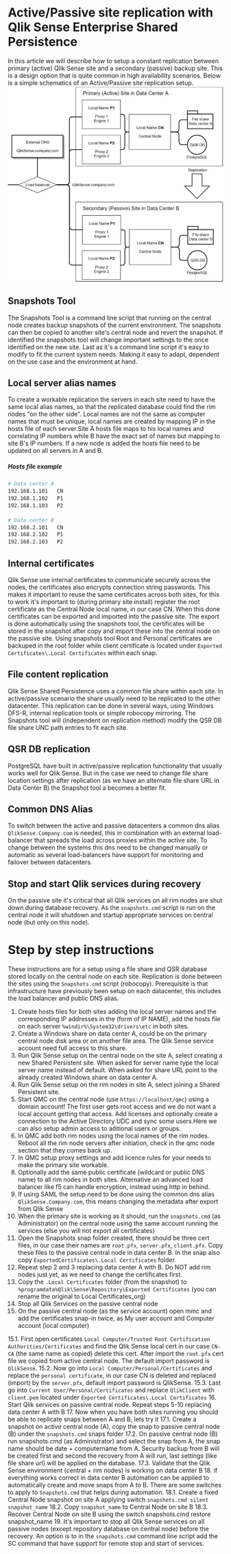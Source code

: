 # Active/Passive site replication with Qlik Sense Enterprise Shared Persistence
In this article we will describe how to setup a constant replication between primary (active) Qlik Sense site and a secondary (passive) backup site. This is a design option that is quite common in high availability scenarios. Below is a simple schematics of an Active/Passive site replication setup.
![N|Solid](https://raw.githubusercontent.com/QlikDeploymentFramework/Snapshots/master/Images/Active_passive.jpg)

## Snapshots Tool
The Snapshots Tool is a command line script that running on the central node creates backup snapshots of the current environment. The snapshots can then be copied to another site's central node and revert the snapshot. If identified the snapshots tool will change important settings to the once identified on the new site. Last as it's a command line script it's easy to modify to fit the current system needs. Making it easy to adapt, dependent on the use case and the environment at hand.

## Local server alias names
To create a workable replication the servers in each site need to have the same local alias names, so that the replicated database could find the rim nodes "on the other side". Local names are not the same as computer names that must be unique, local names are created by mapping IP in the hosts file of each server.Site A hosts file maps to his local names and correlating IP numbers while B have the exact set of names but mapping to site B's IP numbers. If a new node is added the hosts file need to be updated on all servers in A and B. 
##### Hosts file example
```sh
# Data center A
192.168.1.101   CN
192.168.1.102   P1
192.168.1.103   P2
  
# Data center B
192.168.2.101   CN
192.168.2.102   P1
192.168.2.103   P2
```
## Internal certificates
Qlik Sense use internal certificates to communicate securely across the nodes, the certificates also encrypts connection string passwords. This makes it important to reuse the same certificates across both sites, for this to work it's important to (during primary site install) register the root certificate as the Central Node local name, in our case CN. When this done certificates can be exported and imported into the passive site. The export is done automatically using the snapshots tool, the certificates will be stored in the snapshot after copy and import these into the central node on the passive site. Using snapshots tool Root and Personal certificates are backuped in the root folder while client certificate is located under `Exported Certificates\.Local Certificates` within each snap.
## File content replication
Qlik Sense Shared Persistence uses a common file share within each site. In active/passive scenario the share usually need to be replicated to the other datacenter. This replication can be done in several ways, using Windows DFS-R, internal replication tools or simple robocopy mirroring. The Snapshots tool will (independent on replication method) modify the QSR DB file share UNC path entries to fit each site.
## QSR DB replication
PostgreSQL have built in active/passive replication functionality that usually works well for Qlik Sense. But in the case we need to change file share location settings after replication (as we have an alternate file share URL in Data Center B) the Snapshot tool a becomes a better fit.
## Common DNS Alias
To switch between the active and passive datacenters a common dns alias `QlikSense.Company.com` is needed, this in combination with an external load-balancer that spreads the load across proxies within the active site. To change between the systems this dns need to be changed manually or automatic as several load-balancers have support for monitoring and failover between datacenters.
## Stop and start Qlik services during recovery
On the passive site it's critical that all Qlik services on all rim nodes are shut down during database recovery. As the `snapshots.cmd` script is run on the central node it will shutdown and startup appropriate services on central node (but only on this node).
# Step by step instructions
These instructions are for a setup using a file share and QSR database stored locally on the central node on each site. Replication is done between the sites using the `Snapshots.cmd` script (robocopy). Prerequisite is that infrastructure have previously been setup on each datacenter, this includes the load balancer and public DNS alias.
1. Create hosts files for both sites adding the local server names and the corresponding IP addresses in the (form of IP NAME), add the hosts file on each server `%windir%\System32\drivers\etc` in both sites.
2. Create a Windows share on data center A, could be on the primary central node disk area or on another file area. The Qlik Sense service account need full access to this share.
3. Run Qlik Sense setup on the central node on the site A, select creating a new Shared Persistent site. When asked for server name type the local server name instead of default. When asked for share URL point to the already created Windows share on data center A.
4. Run Qlik Sense setup on the rim nodes in site A, select joining a Shared Persistent site.
5. Start QMC on the central node (use `https://localhost/qmc`) using a domain account! The first user gets root access and we do not want a local account getting that access. Add licenses and optionally create a connection to the Active Directory UDC and sync some users.Here we can also setup admin access to aditional users or groups.
6. In QMC add both rim nodes using the local names of the rim nodes. Reboot all the rim node servers after initiation, check in the qmc node section that they comes back up.
7. In QMC setup proxy settings and add licence rules for your needs to make the primary site workable.
8. Optionally add the same public certificate (wildcard or public DNS name) to all rim nodes in both sites. Alternative an advanced load balancer like f5 can handle encryption, instead using http in behind.
9. If using SAML the setup need to be done using the common dns alias `QlikSense.Company.com`, this means changing the metadata after export from Qlik Sense
10. When the primary site is working as it should, run the `snapshots.cmd` (as Administrator) on the central node using the same account running the services (else you will not export all certificates)
11. Open the Snapshots snap folder created, there should be three cert files, in our case their names are `root.pfx`, `server.pfx`, `client.pfx`. Copy these files to the passive central node in data center B. In the snap also copy `ExportedCertificates\.Local Certificates` folder.
12. Repeat step 2 and 3 replacing data center A with B. Do NOT add rim nodes just yet, as we need to change the certificates first.
13. Copy the `.Local Certificates` folder (from the snapshot) to `%programdata%Qlik\Sense\Repository\Exported Certificates` (you can rename the original to Local Certificates_org) 
14. Stop all Qlik Services on the passive central node
15. On the passive central node (as the service account) open mmc and add the certificates snap-in twice, as My user account and Computer account (local computer)

15.1. First open certificates `Local Computer/Trusted Root Certification Authorities/Certificates` and find the Qlik Sense local cert in our case `CN-CA` (the same name as copied) delete this cert. After import the `root.pfx` cert file we copied from active central node. The default import password is `QlikSense`.
15.2. Now go into `Local Computer/Personal/Certificates` and replace the `personal certificate`, in our case CN is deleted and replaced (import) by the `server.pfx`, default import password is QlikSense.
15.3. Last go into `Current User/Personal/Certificates` and replace `QlikClient` with `client.pem` located under `Exported Certificates\.Local Certificates`
16. Start Qlik services on passive central node. Repeat steps 5-10 replacing data center A with B
17. Now when you have both sites running you should be able to replicate snaps between A and B, lets try it
17.1. Create a snapshot on active central node (A), copy the snap to passive central node (B) under the `snapshots.cmd` snaps folder
17.2. On passive central node (B) run snapshots.cmd (as Administrator) and select the snap from A, the snap name should be date + computername from A. Security backup from B will be created first and second the recovery from A will run, last settings (like file share url) will be applied on the database.
17.3. Validate that the Qlik Sense environment (central + rim nodes) is working on data center B
18. if everything works correct in data center B automation can be applied to automatically create and move snaps from A to B. There are some switches to apply to `Snapshots.cmd` that helps during automation.
18.1. Create a fixed Central Node snapshot on site A applying switch `snapshots.cmd silent snapshot_name`
18.2. Copy `snapshot_name` to Central Node on site B
18.3. Recover Central Node on site B using the switch snapshots.cmd restore snapshot_name
19. It's important to stop all Qlik Sense services on all passive nodes (except repository database on central node) before the recovery. An option is to in the `snapshots.cmd` command line script add the SC command that have support for remote stop and start of services.
